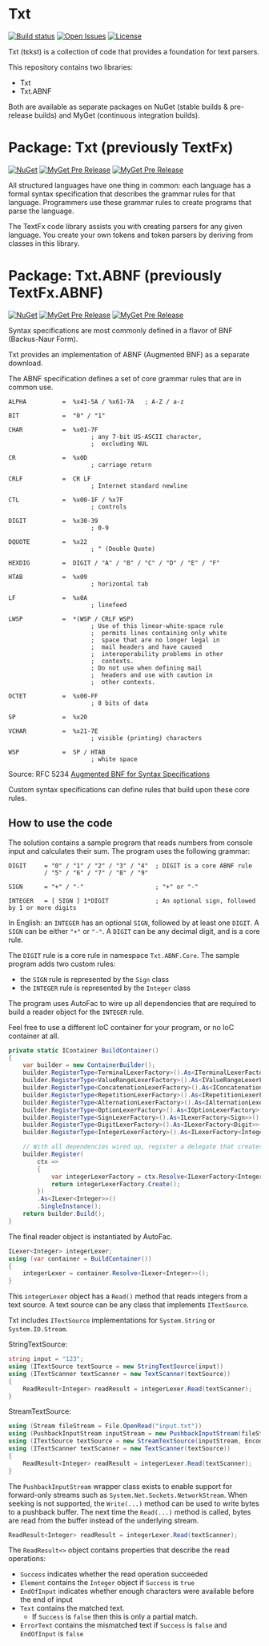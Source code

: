 Txt
===========
[![Build status](https://ci.appveyor.com/api/projects/status/13pl63g6qt14boi9?svg=true)](https://ci.appveyor.com/project/StevenLiekens/txt)
[![Open Issues](https://img.shields.io/github/issues/StevenLiekens/Txt.svg)](https://github.com/StevenLiekens/Txt/issues?q=is%3Aopen)
[![License](https://img.shields.io/badge/license-MIT-blue.svg)](https://raw.githubusercontent.com/StevenLiekens/Txt/master/LICENSE)


Txt (tɛkst) is a collection of code that provides a foundation for text parsers.

This repository contains two libraries: 
* Txt
* Txt.ABNF

Both are available as separate packages on NuGet (stable builds &  pre-release builds) and MyGet (continuous integration builds).


# Package: Txt (previously TextFx)

[![NuGet](https://img.shields.io/nuget/v/TextFx.svg?maxAge=2592000?style=plastic)](https://www.nuget.org/packages/TextFx)
[![MyGet Pre Release](https://img.shields.io/myget/textfx/vpre/TextFx.svg?maxAge=2592000?style=plastic)](https://www.myget.org/feed/textfx/package/nuget/TextFx)
[![MyGet Pre Release](https://img.shields.io/myget/ci/vpre/Txt.svg?maxAge=2592000?style=plastic)](https://www.myget.org/feed/ci/package/nuget/Txt)

All structured languages have one thing in common: each language has a formal syntax specification that describes the grammar rules for that language. Programmers use these grammar rules to create programs that parse the language.

The TextFx code library assists you with creating parsers for any given language. You create your own tokens and token parsers by deriving from classes in this library.

# Package: Txt.ABNF (previously TextFx.ABNF)

[![NuGet](https://img.shields.io/nuget/v/TextFx.ABNF.svg?maxAge=2592000?style=plastic)](https://www.nuget.org/packages/TextFx.ABNF)
[![MyGet Pre Release](https://img.shields.io/myget/textfx/vpre/TextFx.ABNF.svg?maxAge=2592000?style=plastic)](https://www.myget.org/feed/textfx/package/nuget/TextFx.ABNF)
[![MyGet Pre Release](https://img.shields.io/myget/ci/vpre/Txt.ABNF.svg?maxAge=2592000?style=plastic)](https://www.myget.org/feed/ci/package/nuget/Txt.ABNF)

Syntax specifications are most commonly defined in a flavor of BNF (Backus-Naur Form).

Txt provides an implementation of ABNF (Augmented BNF) as a separate download.

The ABNF specification defines a set of core grammar rules that are in common use.

```
ALPHA          =  %x41-5A / %x61-7A   ; A-Z / a-z

BIT            =  "0" / "1"

CHAR           =  %x01-7F
                       ; any 7-bit US-ASCII character,
                       ;  excluding NUL

CR             =  %x0D
                       ; carriage return

CRLF           =  CR LF
                       ; Internet standard newline

CTL            =  %x00-1F / %x7F
                       ; controls

DIGIT          =  %x30-39
                       ; 0-9

DQUOTE         =  %x22
                       ; " (Double Quote)

HEXDIG         =  DIGIT / "A" / "B" / "C" / "D" / "E" / "F"

HTAB           =  %x09
                       ; horizontal tab

LF             =  %x0A
                       ; linefeed

LWSP           =  *(WSP / CRLF WSP)
                       ; Use of this linear-white-space rule
                       ;  permits lines containing only white
                       ;  space that are no longer legal in
                       ;  mail headers and have caused
                       ;  interoperability problems in other
                       ;  contexts.
                       ; Do not use when defining mail
                       ;  headers and use with caution in
                       ;  other contexts.

OCTET          =  %x00-FF
                       ; 8 bits of data

SP             =  %x20

VCHAR          =  %x21-7E
                       ; visible (printing) characters

WSP            =  SP / HTAB
                       ; white space
```
Source: RFC 5234 [Augmented BNF for Syntax Specifications](https://tools.ietf.org/html/rfc5234)

Custom syntax specifications can define rules that build upon these core rules.


## How to use the code

The solution contains a sample program that reads numbers from console input and calculates their sum.
The program uses the following grammar:

```
DIGIT     = "0" / "1" / "2" / "3" / "4"  ; DIGIT is a core ABNF rule
          / "5" / "6" / "7" / "8" / "9"

SIGN      = "+" / "-"                    ; "+" or "-"

INTEGER   = [ SIGN ] 1*DIGIT             ; An optional sign, followed by 1 or more digits
```

In English: an `INTEGER` has an optional `SIGN`, followed by at least one `DIGIT`.
A `SIGN` can be either `"+"` or `"-"`.
A `DIGIT` can be any decimal digit, and is a core rule.

The `DIGIT` rule is a core rule in namespace `Txt.ABNF.Core`.
The sample program adds two custom rules:
 - the `SIGN` rule is represented by the `Sign` class
 - the `INTEGER` rule is represented by the `Integer` class

The program uses AutoFac to wire up all dependencies that are required to build a reader object for the `INTEGER` rule.

Feel free to use a different IoC container for your program, or no IoC container at all.

```c#
private static IContainer BuildContainer()
{
    var builder = new ContainerBuilder();
    builder.RegisterType<TerminalLexerFactory>().As<ITerminalLexerFactory>().SingleInstance();
    builder.RegisterType<ValueRangeLexerFactory>().As<IValueRangeLexerFactory>().SingleInstance();
    builder.RegisterType<ConcatenationLexerFactory>().As<IConcatenationLexerFactory>().SingleInstance();
    builder.RegisterType<RepetitionLexerFactory>().As<IRepetitionLexerFactory>().SingleInstance();
    builder.RegisterType<AlternationLexerFactory>().As<IAlternationLexerFactory>().SingleInstance();
    builder.RegisterType<OptionLexerFactory>().As<IOptionLexerFactory>().SingleInstance();
    builder.RegisterType<SignLexerFactory>().As<ILexerFactory<Sign>>().SingleInstance();
    builder.RegisterType<DigitLexerFactory>().As<ILexerFactory<Digit>>().SingleInstance();
    builder.RegisterType<IntegerLexerFactory>().As<ILexerFactory<Integer>>().SingleInstance();

    // With all dependencies wired up, register a delegate that creates a new IntegerLexer
    builder.Register(
        ctx =>
        {
            var integerLexerFactory = ctx.Resolve<ILexerFactory<Integer>>();
            return integerLexerFactory.Create();
        })
        .As<ILexer<Integer>>()
        .SingleInstance();
    return builder.Build();
}
```

The final reader object is instantiated by AutoFac.

```c#
ILexer<Integer> integerLexer;
using (var container = BuildContainer())
{
    integerLexer = container.Resolve<ILexer<Integer>>();
}
```

This `integerLexer` object has a `Read()` method that reads integers from a text source. A text source can be any class that implements `ITextSource`.

Txt includes `ITextSource` implementations for `System.String` or `System.IO.Stream`.

StringTextSource:
```c#
string input = "123";
using (ITextSource textSource = new StringTextSource(input))
using (ITextScanner textScanner = new TextScanner(textSource))
{
    ReadResult<Integer> readResult = integerLexer.Read(textScanner);
}
```
StreamTextSource:
```c#
using (Stream fileStream = File.OpenRead("input.txt"))
using (PushbackInputStream inputStream = new PushbackInputStream(fileStream))
using (ITextSource textSource = new StreamTextSource(inputStream, Encoding.UTF8))
using (ITextScanner textScanner = new TextScanner(textSource))
{
    ReadResult<Integer> readResult = integerLexer.Read(textScanner);
}
```

The `PushbackInputStream` wrapper class exists to enable support for forward-only streams such as `System.Net.Sockets.NetworkStream`. When seeking is not supported, the `Write(...)` method can be used to write bytes to a pushback buffer. The next time the `Read(...)` method is called, bytes are read from the buffer instead of the underlying stream.


```c#
ReadResult<Integer> readResult = integerLexer.Read(textScanner);
```

The `ReadResult<>` object contains properties that describe the read operations:
 - `Success` indicates whether the read operation succeeded
 - `Element` contains the `Integer` object if `Success` is `true`
 - `EndOfInput` indicates whether enough characters were available before the end of input
 - `Text` contains the matched text.
    - If `Success` is `false` then this is only a partial match.
 - `ErrorText` contains the mismatched text if `Success` is `false` and `EndOfInput` is `false`
